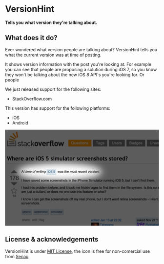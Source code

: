 # VersionHint

**Tells you what version they're talking about.**

## What does it do?

Ever wondered what version people are talking about? VersionHint tells you what the current version was at time of posting.

It shows version information with the post you're looking at. For example you can see that people are proposing a solution during iOS 7, so you know they won't be talking about the new iOS 8 API's you're looking for. Or people

We just released support for the following sites:
- StackOverflow.com

This version has support for the following platforms:
- iOS
- Android

![VersionHint screenshot](screenshots/versionhint001.png)

## License & acknowledgements

VersionHint is under [MIT License](LICENSE), the icon is free for non-comercial use from [Senau](http://www.seanau.com/)
